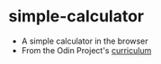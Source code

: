 # simple-calculator
* A simple calculator in the browser
* From the Odin Project's [curriculum](https://www.theodinproject.com/courses/web-development-101)
